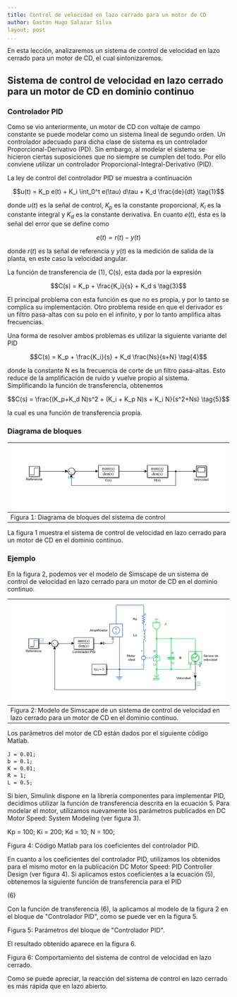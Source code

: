 ```yaml
---
title: Control de velocidad en lazo cerrado para un motor de CD
author: Gastón Hugo Salazar Silva
layout; post
...
```


En esta lección, analizaremos un sistema de control de velocidad en lazo cerrado
para un motor de CD, el cual sintonizaremos.

## Sistema de control de velocidad en lazo cerrado para un motor de CD en dominio continuo

### Controlador PID

Como se vio anteriormente, un motor de CD con voltaje de campo constante se
puede modelar como un sistema lineal de segundo orden. Un controlador adecuado
para dicha clase de sistema es un controlador Proporcional-Derivativo (PD). Sin
embargo, al modelar el sistema se hicieron ciertas suposiciones que no siempre
se cumplen del todo. Por ello conviene utilizar un controlador
Proporcional-Integral-Derivativo (PID).

La ley de control del controlador PID se muestra a continuación 

$$u(t) = K_p e(t) + K_i \int_0^t e(\tau) d\tau + K_d \frac{de}{dt} \tag{1}$$

donde $u(t)$ es la señal de control, $K_p$ es la constante proporcional, $K_i$
es la constante integral y $K_d$ es la constante derivativa. En cuanto $e(t)$,
ésta es la señal del error que se define como

$$e(t) = r(t) - y(t) \tag{2}$$

donde $r(t)$ es la señal de referencia y $y(t)$ es la medición de salida de la
planta, en este caso la velocidad angular.

La función de transferencia de (1), C(s), esta dada por la expresión

$$C(s) = K_p + \frac{K_i}{s} + K_d s \tag{3}$$

El principal problema con esta función es que no es propia, y por lo tanto se
complica su implementación. Otro problema reside en que el derivador es un
filtro pasa-altas con su polo en el infinito, y por lo tanto amplifica altas
frecuencias.

Una forma de resolver ambos problemas es utilizar la siguiente variante del PID

$$C(s) = K_p + \frac{K_i}{s} + K_d \frac{Ns}{s+N} \tag{4}$$

donde la constante N es la frecuencia de corte de un filtro pasa-altas. Esto
reduce de la amplificación de ruido y vuelve propio al sistema. Simplificando la
función de transferencia, obtenemos

$$C(s) = \frac{(K_p+K_d N)s^2 + (K_i + K_p N)s + K_i N}{s^2+Ns} \tag{5}$$

la cual es una función de transferencia propia.

### Diagrama de bloques

|![control-velocidad-lazo-cerrado-cd](../assets/figures/control-velocidad-lazo-cerrado-cd.png)|
|------------------------------------------------------------|
|Figura 1: Diagrama de bloques del sistema de control|


La figura 1 muestra el sistema de control de velocidad en lazo cerrado para un
motor de CD en el dominio continuo.

### Ejemplo

En la figura 2, podemos ver el modelo de Simscape de un sistema de control de velocidad en lazo cerrado para un motor de CD en el dominio continuo.

|![simulink-control-velocidad-lazo-cerrado-cd](../assets/figures/simulink-control-velocidad-lazo-cerrado-cd.png)|
|---|
|Figura 2: Modelo de Simscape de un sistema de control de velocidad en lazo cerrado para un motor de CD en el dominio continuo.|

Los parámetros del motor de CD están dados por el siguiente código Matlab.

~~~
J = 0.01;
b = 0.1;
K = 0.01;
R = 1;
L = 0.5;
~~~

Si bien, Simulink dispone en la librería componentes para implementar PID,
decidimos utilizar la función de transferencia descrita en la ecuación 5. Para
modelar el motor, utilizamos nuevamente los parámetros publicados en DC Motor
Speed: System Modeling (ver figura 3).


Kp = 100;
Ki = 200;
Kd = 10;
N = 100;

Figura 4: Código Matlab para los coeficientes del controlador PID.

En cuanto a los coeficientes del controlador PID, utilizamos los obtenidos para
el mismo motor en la publicación DC Motor Speed: PID Controller Design (ver
figura 4). Si aplicamos estos coeficientes a la ecuación (5), obtenemos la
siguiente función de transferencia para el PID

(6)                                     

Con la función de transferencia (6), la aplicamos al modelo de la figura 2 en el
bloque de "Controlador PID", como se puede ver en la figura 5.

Figura 5: Parámetros del bloque de "Controlador PID".

El resultado obtenido aparece en la figura 6.

Figura 6: Comportamiento del sistema de control de velocidad en lazo cerrado.

Como se puede apreciar, la reacción del sistema de control en lazo cerrado es más rápida que en lazo abierto.